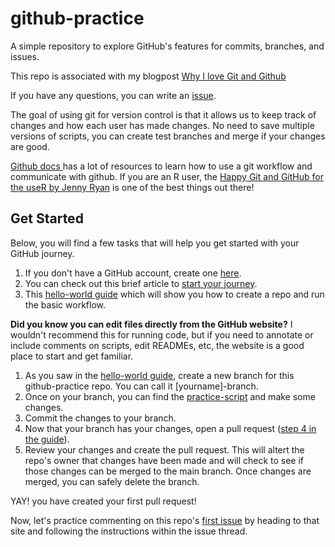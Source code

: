 # github-practice
A simple repository to explore GitHub's features for commits, branches, and issues.

This repo is associated with my blogpost [Why I love Git and Github](https://javirudolph.github.io/posts/2025-02-20-git-and-github/)

If you have any questions, you can write an [issue](https://github.com/javirudolph/github-practice/issues). 

The goal of using git for version control is that it allows us to keep track of changes and how each user has made changes. No need to save multiple versions of scripts, you can create test branches and merge if your changes are good. 

[Github docs ](https://docs.github.com/en/get-started/quickstart/hello-world) has a lot of resources to learn how to use a git workflow and communicate with github. If you are an R user, the [Happy Git and GitHub for the useR by Jenny Ryan](https://happygitwithr.com/) is one of the best things out there!

## Get Started 

Below, you will find a few tasks that will help you get started with your GitHub journey. 

1. If you don't have a GitHub account, create one [here]( https://github.com/join). 
2. You can check out this brief article to [start your journey](https://docs.github.com/en/get-started/start-your-journey/about-github-and-git).
3. This [hello-world guide](https://docs.github.com/en/get-started/start-your-journey/hello-world) which will show you how to create a repo and run the basic workflow.

**Did you know you can edit files directly from the GitHub website?** I wouldn't recommend this for running code, but if you need to annotate or include comments on scripts, edit READMEs, etc, the website is a good place to start and get familiar. 

1. As you saw in the [hello-world guide](https://docs.github.com/en/get-started/start-your-journey/hello-world), create a new branch for this github-practice repo. You can call it [yourname]-branch.
2. Once on your branch, you can find the [practice-script](https://github.com/javirudolph/github-practice/blob/main/practice_script.md) and make some changes.
3. Commit the changes to your branch.
4. Now that your branch has your changes, open a pull request ([step 4 in the guide](https://docs.github.com/en/get-started/start-your-journey/hello-world#step-4-open-a-pull-request)).
5. Review your changes and create the pull request. This will altert the repo's owner that changes have been made and will check to see if those changes can be merged to the main branch. Once changes are merged, you can safely delete the branch.

YAY! you have created your first pull request!

Now, let's practice commenting on this repo's [first issue](https://github.com/javirudolph/github-practice/issues/4) by heading to that site and following the instructions within the issue thread.

